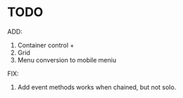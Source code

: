 # TODO

ADD:

1. Container control +
2. Grid
3. Menu conversion to mobile meniu

FIX:

1. Add event methods works when chained, but not solo.
